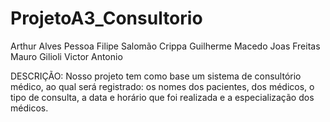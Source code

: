 # ProjetoA3_Consultorio
Arthur Alves Pessoa
Filipe Salomão Crippa
Guilherme Macedo 
Joas Freitas
Mauro Gilioli
Victor Antonio

DESCRIÇÃO: Nosso projeto tem como base um sistema de consultório médico, ao qual será registrado: os nomes dos pacientes, dos médicos, o tipo de consulta, a data e horário que foi realizada e a especialização dos médicos.
